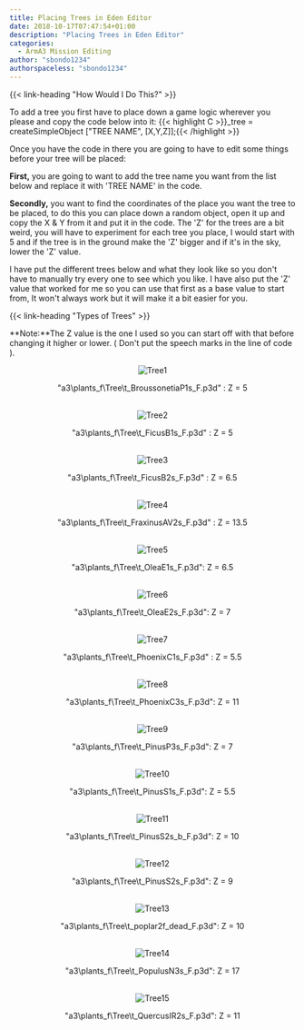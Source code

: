 ```yaml
---
title: Placing Trees in Eden Editor
date: 2018-10-17T07:47:54+01:00
description: "Placing Trees in Eden Editor"
categories:
  - ArmA3 Mission Editing
author: "sbondo1234"
authorspaceless: "sbondo1234"
---
```


{{< link-heading "How Would I Do This?" >}}

To add a tree you first have to place down a game logic wherever you please and copy the code below into it:
{{< highlight C >}}_tree = createSimpleObject ["TREE NAME", [X,Y,Z]];{{< /highlight >}}

Once you have the code in there you are going to have to edit some things before your tree will be placed:

**First,** you are going to want to add the tree name you want from the list below and replace it with 'TREE NAME' in the code.

**Secondly,** you want to find the coordinates of the place you want the tree to be placed, to do this you can place down a random object, open it up and copy the X & Y from it and put it in the code. The 'Z' for the trees are a bit weird, you will have to experiment for each tree you place, I would start with 5 and if the tree is in the ground make the 'Z' bigger and if it's in the sky, lower the 'Z' value.

I have put the different trees below and what they look like so you don't have to manually try every one to see which you like. I have also put the 'Z' value that worked for me so you can use that first as a base value to start from, It won't always work but it will make it a bit easier for you.

{{< link-heading "Types of Trees" >}}

**Note:**The Z value is the one I used so you can start off with that before changing it higher or lower. ( Don't put the speech marks in the line of code ).

<center>

<div class="Image Banner">
  <img src="https://ul.sbond.co/i/log/arma3/trees/tree1.jpg" alt="Tree1"/>
  <p class="BannerText">"a3\plants_f\Tree\t_BroussonetiaP1s_F.p3d" : Z = 5</p>
</div>

<br>

<div class="Image Banner">
  <img src="https://ul.sbond.co/i/log/arma3/trees/tree2.jpg" alt="Tree2"/>
  <p class="BannerText">"a3\plants_f\Tree\t_FicusB1s_F.p3d" : Z = 5</p>
</div>

<br>

<div class="Image Banner">
  <img src="https://ul.sbond.co/i/log/arma3/trees/tree3.jpg" alt="Tree3" />
  <p class="BannerText">"a3\plants_f\Tree\t_FicusB2s_F.p3d" : Z = 6.5</p>
</div>

<br>

<div class="Image Banner">
  <img src="https://ul.sbond.co/i/log/arma3/trees/tree4.jpg" alt="Tree4" />
  <p class="BannerText">"a3\plants_f\Tree\t_FraxinusAV2s_F.p3d" : Z = 13.5</p>
</div>

<br>

<div class="Image Banner">
  <img src="https://ul.sbond.co/i/log/arma3/trees/tree5.jpg" alt="Tree5" />
  <p class="BannerText">"a3\plants_f\Tree\t_OleaE1s_F.p3d": Z = 6.5</p>
</div>

<br>

<div class="Image Banner">
  <img src="https://ul.sbond.co/i/log/arma3/trees/tree6.jpg" alt="Tree6" />
  <p class="BannerText">"a3\plants_f\Tree\t_OleaE2s_F.p3d": Z = 7</p>
</div>

<br>

<div class="Image Banner">
  <img src="https://ul.sbond.co/i/log/arma3/trees/tree7.jpg" alt="Tree7" />
  <p class="BannerText">"a3\plants_f\Tree\t_PhoenixC1s_F.p3d" : Z = 5.5</p>
</div>

<br>

<div class="Image Banner">
  <img src="https://ul.sbond.co/i/log/arma3/trees/tree8.jpg" alt="Tree8" />
  <p class="BannerText">"a3\plants_f\Tree\t_PhoenixC3s_F.p3d": Z = 11</p>
</div>

<br>

<div class="Image Banner">
  <img src="https://ul.sbond.co/i/log/arma3/trees/tree9.jpg" alt="Tree9" />
  <p class="BannerText">"a3\plants_f\Tree\t_PinusP3s_F.p3d": Z = 7</p>
</div>

<br>

<div class="Image Banner">
  <img src="https://ul.sbond.co/i/log/arma3/trees/tree10.jpg" alt="Tree10" />
  <p class="BannerText">"a3\plants_f\Tree\t_PinusS1s_F.p3d": Z = 5.5</p>
</div>

<br>

<div class="Image Banner">
  <img src="https://ul.sbond.co/i/log/arma3/trees/tree11.jpg" alt="Tree11" />
  <p class="BannerText">"a3\plants_f\Tree\t_PinusS2s_b_F.p3d": Z = 10</p>
</div>

<br>

<div class="Image Banner">
  <img src="https://ul.sbond.co/i/log/arma3/trees/tree12.jpg" alt="Tree12" />
  <p class="BannerText">"a3\plants_f\Tree\t_PinusS2s_F.p3d": Z = 9</p>
</div>

<br>

<div class="Image Banner">
  <img src="https://ul.sbond.co/i/log/arma3/trees/tree13.jpg" alt="Tree13" />
  <p class="BannerText">"a3\plants_f\Tree\t_poplar2f_dead_F.p3d": Z = 10</p>
</div>

<br>

<div class="Image Banner">
  <img src="https://ul.sbond.co/i/log/arma3/trees/tree14.jpg" alt="Tree14" />
  <p class="BannerText">"a3\plants_f\Tree\t_PopulusN3s_F.p3d": Z = 17</p>
</div>

<br>

<div class="Image Banner">
  <img src="https://ul.sbond.co/i/log/arma3/trees/tree15.jpg" alt="Tree15" />
  <p class="BannerText">"a3\plants_f\Tree\t_QuercusIR2s_F.p3d": Z = 11</p>
</div>

<br>
</center>
